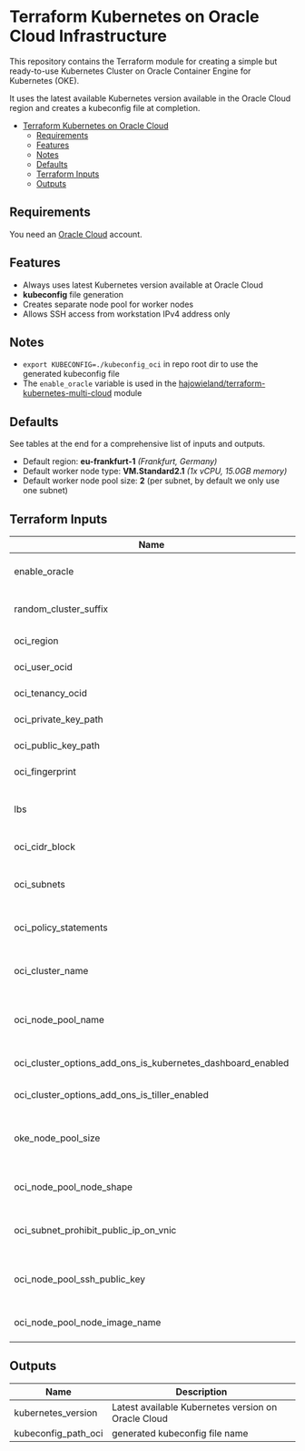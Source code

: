 # Terraform Kubernetes on Oracle Cloud Infrastructure

This repository contains the Terraform module for creating a simple but ready-to-use Kubernetes Cluster on Oracle Container Engine for Kubernetes (OKE).

It uses the latest available Kubernetes version available in the Oracle Cloud region and creates a kubeconfig file at completion.


- [Terraform Kubernetes on Oracle Cloud](#Terraform-Kubernetes-on-Oracle-Cloud)
  - [Requirements](#Requirements)
  - [Features](#Features)
  - [Notes](#Notes)
  - [Defaults](#Defaults)
  - [Terraform Inputs](#Terraform-Inputs)
  - [Outputs](#Outputs)


## Requirements

You need an [Oracle Cloud](https://cloud.oracle.com/en_US/tryit) account.


## Features

* Always uses latest Kubernetes version available at Oracle Cloud
* **kubeconfig** file generation
* Creates separate node pool for worker nodes
* Allows SSH access from workstation IPv4 address only


## Notes

* `export KUBECONFIG=./kubeconfig_oci` in repo root dir to use the generated kubeconfig file
* The `enable_oracle` variable is used in the [hajowieland/terraform-kubernetes-multi-cloud](https://github.com/hajowieland/terraform-kubernetes-multi-cloud) module


## Defaults

See tables at the end for a comprehensive list of inputs and outputs.


* Default region: **eu-frankfurt-1** _(Frankfurt, Germany)_
* Default worker node type: **VM.Standard2.1** _(1x vCPU, 15.0GB memory)_
* Default worker node pool size: **2** (per subnet, by default we only use one subnet)



## Terraform Inputs

| Name | Description | Type | Default | Required |
|------|-------------|:----:|:-----:|:-----:|
| enable_oracle | Enable / Disable Oracle Cloud k8s  | bool | true | yes |
| random_cluster_suffix | Random 6 byte hex suffix for cluster name | string |  | true |
| oci_region | Oracle Cloud region | string | eu-frankfurt-1 | true |
| oci_user_ocid | Oracle Cloud User OCID | string |   | yes |
| oci_tenancy_ocid | Oracle Cloud Tenancy OCID | string |  | yes |
| oci_private_key_path | Path to your OCI private key | string | ~/.oci/oci_api_key.pem | yes |
| oci_public_key_path | Path to your OCI public key | string | ~/.oci/oci_api_key_public.pem | yes |
| oci_fingerprint | OCI public key fingerprint | string |   | yes |
| lbs | Count of 8-bit numbers of LoadBalancer base_cidr_block | number | 10 | yes |
| oci_cidr_block | OCI VCN CIDR block | string | 10.0.0.0/16 | yes |
| oci_subnets | Count of 8-bit numbers of subnets base_cidr_block | number | 2 | yes |
| oci_policy_statements | OCI Policy Statements in policy language | list(string) | "Allow service OKE to manage all-resources in tenancy" | yes |
| oci_cluster_name | Oracle Cloud OKE Kubernetes cluster name | string | k8soci | yes |
| oci_node_pool_name | Oracle Cloud OKE Kubernetes node pool name | string | k8s-nodepool-oci | yes |
| oci_cluster_options_add_ons_is_kubernetes_dashboard_enabled | Enable the Kubernetes Dashboard | bool | false | yes |
| oci_cluster_options_add_ons_is_tiller_enabled | Enable Tiller for helm | bool | false | yes |
| oke_node_pool_size | OKE Kubernetes worker node pool quantity per subnet | number | 2 | yes |
| oci_node_pool_node_shape | OCI Kubernetse node pool Shape | string | VM.Standard2.1 | yes |
| oci_subnet_prohibit_public_ip_on_vnic | OCI VCN subnet prohibits assigning public IPs or not | bool | true | yes |
| oci_node_pool_ssh_public_key | SSH public key to add to each node in the node pool | string | ~/.ssh/id_rsa.pub | yes |
| oci_node_pool_node_image_name | OCI Kubernetes node pool image name | string | Oracle-Linux-7.6 | yes | 



## Outputs

| Name | Description |
|------|-------------|
| kubernetes_version | Latest available Kubernetes version on Oracle Cloud |
| kubeconfig_path_oci | generated kubeconfig file name |
